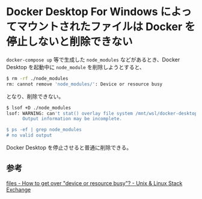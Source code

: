 # Docker Desktop For Windows によってマウントされたファイルは Docker を停止しないと削除できない

`docker-compose up` 等で生成した `node_modules` などがあるとき、Docker Desktop を起動中に `node_module` を削除しようとすると、

```bash
$ rm -rf ./node_modules
rm: cannot remove 'node_modules/': Device or resource busy
```

となり、削除できない。

```bash
$ lsof +D ./node_modules
lsof: WARNING: can't stat() overlay file system /mnt/wsl/docker-desktop-data/tarcache/entries/docker.tar/fac0a6fb496d0f723bf182e710af73e2e6c62259abd59b9326b57ac3a07100db/containers/services/docker/rootfs
      Output information may be incomplete.

$ ps -ef | grep node_modules
# no valid output
```

Docker Desktop を停止させると普通に削除できる。



## 参考

[files - How to get over "device or resource busy"? - Unix & Linux Stack Exchange](https://unix.stackexchange.com/questions/11238/how-to-get-over-device-or-resource-busy)